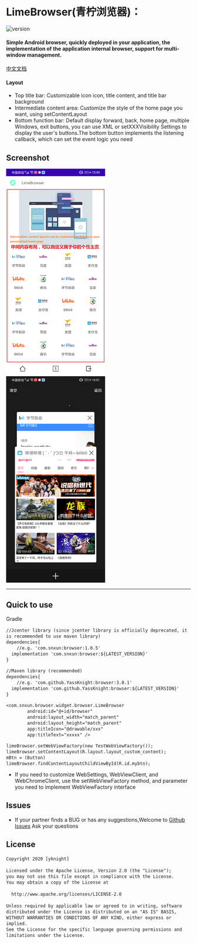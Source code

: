 # LimeBrowser(青柠浏览器)：

  ![version](https://img.shields.io/badge/version-3.0.1-brightgreen)

#### Simple Android browser, quickly deployed in your application, the implementation of the application internal browser, support for multi-window management.

[中文文档](https://github.com/YassKnight/LimeBrowser/blob/main/resources/README_zh.md)

#### Layout 

* Top title bar: Customizable icon icon, title content, and title bar background
* Intermediate content area: Customize the style of the home page you want, using setContentLayout
* Bottom function bar: Default display forward, back, home page, multiple Windows, exit buttons, you can use XML or setXXXVisibility Settings to display the user's buttons.The bottom button implements the listening callback, which can set the event logic you need


## Screenshot

  ![HomePage](https://github.com/YassKnight/LimeBrowser/blob/main/resources/homepage.png)
  ![Window management interface](https://github.com/YassKnight/LimeBrowser/blob/main/resources/multiwindows.png)

---

## Quick to use

Gradle

```
//Jcenter library (since jcenter library is officially deprecated, it is recommended to use maven library)
dependencies{
    //e.g. 'com.snxun:browser:1.0.5'
  implementation 'com.snxun:browser:${LATEST_VERSION}'
}
```

```
//Maven library (recommended)
dependencies{
    //e.g. 'com.github.YassKnight:browser:3.0.1'
  implementation 'com.github.YassKnight:browser:${LATEST_VERSION}'
}
```

```
<com.snxun.browser.widget.browser.LimeBrowser
        android:id="@+id/browser"
        android:layout_width="match_parent"
        android:layout_height="match_parent"
        app:titleIcon="@drawable/xxx"
        app:titleText="xxxxx" />
```

```
limeBrowser.setWebViewFactory(new TestWebViewFactory());
limeBrowser.setContentLayout(R.layout.layout_custom_content);
mBtn = (Button) limeBrowser.findContentLayoutChildViewById(R.id.mybtn);
```

* If you need to customize WebSettings, WebViewClient, and WebChromeClient, use the setWebViewFactory method, and parameter you need to implement WebViewFactory interface

## Issues
* If your partner finds a BUG or has any suggestions,Welcome to [Github Issues](https://github.com/YassKnight/LimeBrowser/issues) Ask your questions

## License

```
Copyright 2020 [yknight]

Licensed under the Apache License, Version 2.0 (the "License");
you may not use this file except in compliance with the License.
You may obtain a copy of the License at

  http://www.apache.org/licenses/LICENSE-2.0

Unless required by applicable law or agreed to in writing, software
distributed under the License is distributed on an "AS IS" BASIS,
WITHOUT WARRANTIES OR CONDITIONS OF ANY KIND, either express or implied.
See the License for the specific language governing permissions and
limitations under the License.
```

